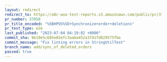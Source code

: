 ```yaml
---
layout: redirect
redirect_to: https://a8c-woo-test-reports.s3.amazonaws.com/public/pr/37050/e2e/index.html
pr_number: 37050
pr_title_encoded: "%5BHPOS%5D+Synchronize+order+deletions"
pr_test_type: e2e
last_published: "2023-07-04 04:19:02 +0000"
commit_sha: 9e10e5c605e02efc3aa6a452a3f41fd829575fbe
commit_message: "Fix linting errors in StringUtilTest"
branch_name: add/sync_of_deleted_orders
passed: true
---
```

